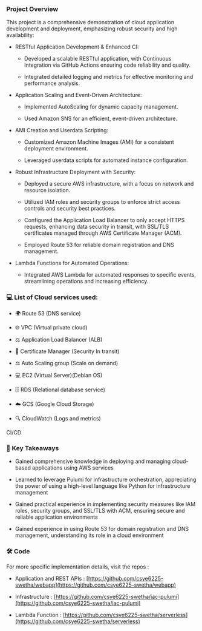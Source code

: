 ### Project Overview

This project is a comprehensive demonstration of cloud application development and deployment, emphasizing robust security and high availability:

*   RESTful Application Development & Enhanced CI:
    
    *   Developed a scalable RESTful application, with Continuous Integration via GitHub Actions ensuring code reliability and quality.
        
    *   Integrated detailed logging and metrics for effective monitoring and performance analysis.
        
*   Application Scaling and Event-Driven Architecture:
    
    *   Implemented AutoScaling for dynamic capacity management.
        
    *   Used Amazon SNS for an efficient, event-driven architecture.
        
*   AMI Creation and Userdata Scripting:
    
    *   Customized Amazon Machine Images (AMI) for a consistent deployment environment.
        
    *   Leveraged userdata scripts for automated instance configuration.
        
*   Robust Infrastructure Deployment with Security:
    
    *   Deployed a secure AWS infrastructure, with a focus on network and resource isolation.
        
    *   Utilized IAM roles and security groups to enforce strict access controls and security best practices.
        
    *   Configured the Application Load Balancer to only accept HTTPS requests, enhancing data security in transit, with SSL/TLS certificates managed through AWS Certificate Manager (ACM).
        
    *   Employed Route 53 for reliable domain registration and DNS management.
        
*   Lambda Functions for Automated Operations:
    
    *   Integrated AWS Lambda for automated responses to specific events, streamlining operations and increasing efficiency.
        

### 💻 List of Cloud services used:

*   🌍 Route 53 (DNS service)
    
*   🌐 VPC (Virtual private cloud)
    
*   ⚖️ Application Load Balancer (ALB)
    
*   🔏 Certificate Manager (Security In transit)
    
*   ⚖️ Auto Scaling group (Scale on demand)
    
*   💻 EC2 (Virtual Server)(Debian OS)
    
*   🗄️ RDS (Relational database service)
    
*   ☁️ GCS (Google Cloud Storage)
    
*   🔍 CloudWatch (Logs and metrics)
    

CI/CD

### 📘 Key Takeaways

*   Gained comprehensive knowledge in deploying and managing cloud-based applications using AWS services
    
*   Learned to leverage Pulumi for infrastructure orchestration, appreciating the power of using a high-level language like Python for infrastructure management
    
*   Gained practical experience in implementing security measures like IAM roles, security groups, and SSL/TLS with ACM, ensuring secure and reliable application environments
    
*   Gained experience in using Route 53 for domain registration and DNS management, understanding its role in a cloud environment
    

### 🛠️ Code

For more specific implementation details, visit the repos :

*   Application and REST APIs : [https://github.com/csye6225-swetha/webapp](https://github.com/csye6225-swetha/webapp)
    
*   Infrastructure : [https://github.com/csye6225-swetha/iac-pulumi](https://github.com/csye6225-swetha/iac-pulumi)
    
*   Lambda Function : [https://github.com/csye6225-swetha/serverless](https://github.com/csye6225-swetha/serverless)